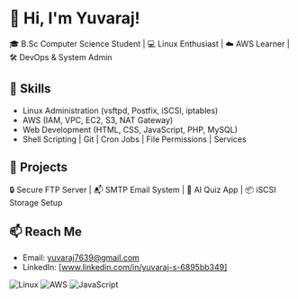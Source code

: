 # 👋 Hi, I'm Yuvaraj!
🎓 B.Sc Computer Science Student | 💻 Linux Enthusiast | ☁️ AWS Learner | 🛠️ DevOps & System Admin

## 🚀 Skills
- Linux Administration (vsftpd, Postfix, iSCSI, iptables)
- AWS (IAM, VPC, EC2, S3, NAT Gateway)
- Web Development (HTML, CSS, JavaScript, PHP, MySQL)
- Shell Scripting | Git | Cron Jobs | File Permissions | Services

## 🧰 Projects
🔒 Secure FTP Server | 📬 SMTP Email System | 🧠 AI Quiz App | 📦 iSCSI Storage Setup

## 📫 Reach Me
- Email: yuvaraj7639@gmail.com
- LinkedIn: [www.linkedin.com/in/yuvaraj-s-6895bb349]

![Linux](https://img.shields.io/badge/Linux-000?style=for-the-badge&logo=linux&logoColor=white)
![AWS](https://img.shields.io/badge/AWS-FF9900?style=for-the-badge&logo=amazonaws&logoColor=white)
![JavaScript](https://img.shields.io/badge/JavaScript-F7DF1E?style=for-the-badge&logo=javascript&logoColor=black)
